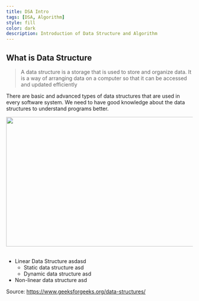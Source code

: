 ```yaml
---
title: DSA Intro
tags: [DSA, Algorithm]
style: fill
color: dark
description: Introduction of Data Structure and Algorithm
---
```


## What is Data Structure
>A data structure is a storage that is used to store and organize data. It is a way of arranging data on a computer so that it can be accessed and updated efficiently

There are basic and advanced types of data structures that are used in every software system. We need to have good knowledge about the data structures to understand programs better.




<img src="https://media.geeksforgeeks.org/wp-content/uploads/20220520182504/ClassificationofDataStructure-660x347.jpg" width="600" height="350" class="center">
&nbsp;

- Linear Data Structure
  asdasd
    - Static data structure
        asd
    - Dynamic data structure
        asd
- Non-linear data structure
    asd

    
Source: 
https://www.geeksforgeeks.org/data-structures/
